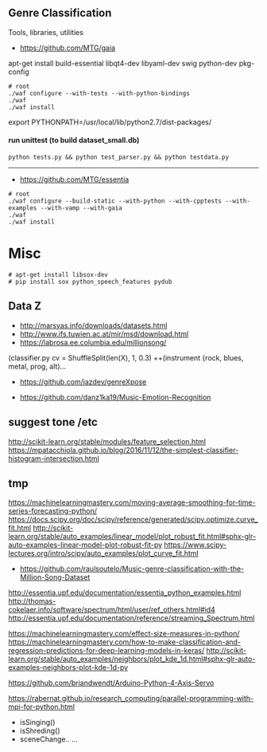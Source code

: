 ## Genre Classification 

Tools, libraries, utilities 

- https://github.com/MTG/gaia

apt-get install build-essential libqt4-dev libyaml-dev swig python-dev pkg-config

```
# root
./waf configure --with-tests --with-python-bindings
./waf
./waf install
```

export PYTHONPATH=/usr/local/lib/python2.7/dist-packages/

#### run unittest (to build dataset_small.db)

```
python tests.py && python test_parser.py && python testdata.py
```
___

- https://github.com/MTG/essentia

```
# root
./waf configure --build-static --with-python --with-cpptests --with-examples --with-vamp --with-gaia
./waf
./waf install
```

# Misc

```
# apt-get install libsox-dev
# pip install sox python_speech_features pydub
```

## Data Z

- http://marsyas.info/downloads/datasets.html
- http://www.ifs.tuwien.ac.at/mir/msd/download.html
- https://labrosa.ee.columbia.edu/millionsong/

(classifier.py cv = ShuffleSplit(len(X), 1, 0.3)
++(instrument {rock, blues, metal, prog, alt)...

- https://github.com/jazdev/genreXpose

- https://github.com/danz1ka19/Music-Emotion-Recognition

## suggest tone /etc

http://scikit-learn.org/stable/modules/feature_selection.html
https://mpatacchiola.github.io/blog/2016/11/12/the-simplest-classifier-histogram-intersection.html

## tmp
https://machinelearningmastery.com/moving-average-smoothing-for-time-series-forecasting-python/
https://docs.scipy.org/doc/scipy/reference/generated/scipy.optimize.curve_fit.html
http://scikit-learn.org/stable/auto_examples/linear_model/plot_robust_fit.html#sphx-glr-auto-examples-linear-model-plot-robust-fit-py
https://www.scipy-lectures.org/intro/scipy/auto_examples/plot_curve_fit.html
- https://github.com/raulsoutelo/Music-genre-classification-with-the-Million-Song-Dataset

http://essentia.upf.edu/documentation/essentia_python_examples.html
http://thomas-cokelaer.info/software/spectrum/html/user/ref_others.html#id4
http://essentia.upf.edu/documentation/reference/streaming_Spectrum.html

https://machinelearningmastery.com/effect-size-measures-in-python/
https://machinelearningmastery.com/how-to-make-classification-and-regression-predictions-for-deep-learning-models-in-keras/
http://scikit-learn.org/stable/auto_examples/neighbors/plot_kde_1d.html#sphx-glr-auto-examples-neighbors-plot-kde-1d-py

https://github.com/briandwendt/Arduino-Python-4-Axis-Servo

https://rabernat.github.io/research_computing/parallel-programming-with-mpi-for-python.html

- isSinging()
- isShreding()
- sceneChange..
...
